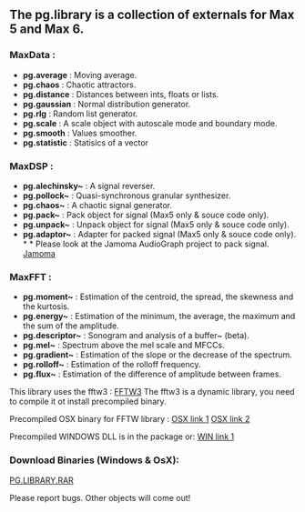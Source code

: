 ## The pg.library is a collection of externals for Max 5 and Max 6.

### MaxData :

* **pg.average** : Moving average.
* **pg.chaos** : Chaotic attractors.
* **pg.distance** : Distances between ints, floats or lists.
* **pg.gaussian** : Normal distribution generator.
* **pg.rlg** : Random list generator.
* **pg.scale** : A scale object with autoscale mode and boundary mode.
* **pg.smooth** : Values smoother.
* **pg.statistic** : Statisics of a vector

### MaxDSP :
* **pg.alechinsky~** : A signal reverser.
* **pg.pollock~** : Quasi-synchronous granular synthesizer.
* **pg.chaos~** : A chaotic signal generator.
* **pg.pack~** : Pack object for signal (Max5 only & souce code only).
* **pg.unpack~** : Unpack object for signal (Max5 only & souce code only).
* **pg.adaptor~** : Adapter for packed signal (Max5 only & souce code only).
                * 
                * 
Please look at the Jamoma AudioGraph project to pack signal.
[Jamoma](http://www.jamoma.org/)

### MaxFFT :

* **pg.moment~** : Estimation of the centroid, the spread, the skewness and the kurtosis.
* **pg.energy~** : Estimation of the minimum, the average, the maximum and the sum of the amplitude.
* **pg.descriptor~** : Sonogram and analysis of a buffer~ (beta).
* **pg.mel~** : Spectrum above the mel scale and MFCCs.
* **pg.gradient~** : Estimation of the slope or the decrease of the spectrum.
* **pg.rolloff~** : Estimation of the rolloff frequency.
* **pg.flux~** : Estimation of the difference of amplitude between frames.

This library uses the fftw3 : [FFTW3](http://www.fftw.org/)
The fftw3 is a dynamic library, you need to compile it ot install precompiled binary.

Precompiled OSX binary for FFTW library :
[OSX link 1](http://pdb.finkproject.org/pdb/package.php/fftw3?rel_id=10.7-x86_64-current-stable)
[OSX link 2](http://antst.net/Site/FFTW_for_MAC_OS_X.html)

Precompiled WINDOWS DLL is in the package or:
[WIN link 1](http://web.media.mit.edu/~tristan/)

### Download Binaries (Windows & OsX):

[PG.LIBRARY.RAR](http://dl.dropbox.com/u/21891549/pg.library.rar)

Please report bugs. Other objects will come out!
